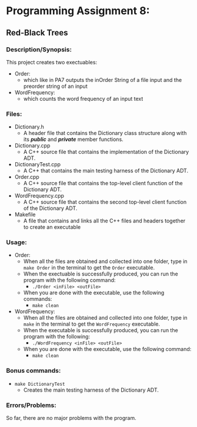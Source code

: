 # Programming Assignment 8:
## Red-Black Trees

### Description/Synopsis:
This project creates two exectuables:
- Order:
  - which like in PA7 outputs the inOrder String of a file input and the preorder string of an input
- WordFrequency:
  - which counts the word frequency of an input text

### Files:
- Dictionary.h
  - A header file that contains the Dictionary class structure along with its ***public*** and ***private*** member functions.
- Dictionary.cpp
  - A C++ source file that contains the implementation of the Dictionary ADT.
- DictionaryTest.cpp
  - A C++ that contains the main testing harness of the Dictionary ADT.
- Order.cpp
  - A C++ source file that contains the top-level client function of the Dictionary ADT.
- WordFrequency.cpp
  - A C++ source file that contains the second top-level client function of the Dictionary ADT.
- Makefile
  - A file that contains and links all the C++ files and headers together to create an executable

### Usage:

- Order:
  - When all the files are obtained and collected into one folder, type in `make Order` in the terminal to get the `Order` executable.
  - When the exectuable is successfully produced, you can run the program with the following command:
    - `./Order <inFile> <outFile>`
  - When you are done with the executable, use the following commands:
    - `make clean`
- WordFrequency:
  - When all the files are obtained and collected into one folder, type in `make` in the terminal to get the `WordFrequency` executable.
  - When the executable is successfully produced, you can run the program with the following:
    - `./WordFrequency <inFile> <outFile>`
  - When you are done with the executable, use the following command:
    - `make clean`

### Bonus commands:
- `make DictionaryTest`
  - Creates the main testing harness of the Dictionary ADT.

### Errors/Problems:
So far, there are no major problems with the program.